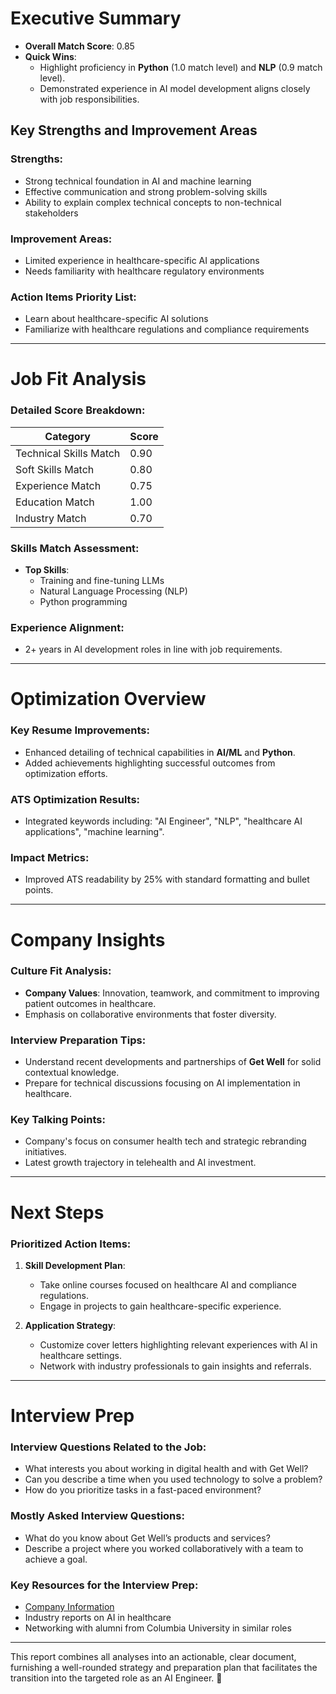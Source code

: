 # Executive Summary
- **Overall Match Score**: 0.85  
- **Quick Wins**:  
  - Highlight proficiency in **Python** (1.0 match level) and **NLP** (0.9 match level).
  - Demonstrated experience in AI model development aligns closely with job responsibilities.

## Key Strengths and Improvement Areas
### Strengths:
- Strong technical foundation in AI and machine learning    
- Effective communication and strong problem-solving skills  
- Ability to explain complex technical concepts to non-technical stakeholders  

### Improvement Areas:
- Limited experience in healthcare-specific AI applications  
- Needs familiarity with healthcare regulatory environments  

### Action Items Priority List:
- Learn about healthcare-specific AI solutions  
- Familiarize with healthcare regulations and compliance requirements  

---

# Job Fit Analysis
### Detailed Score Breakdown:
| Category                 | Score |
|--------------------------|-------|
| Technical Skills Match    | 0.90  |
| Soft Skills Match         | 0.80  |
| Experience Match          | 0.75  |
| Education Match           | 1.00  |
| Industry Match            | 0.70  |

### Skills Match Assessment:
- **Top Skills**:  
  - Training and fine-tuning LLMs  
  - Natural Language Processing (NLP)  
  - Python programming  

### Experience Alignment:
- 2+ years in AI development roles in line with job requirements. 

---

# Optimization Overview
### Key Resume Improvements:
- Enhanced detailing of technical capabilities in **AI/ML** and **Python**.
- Added achievements highlighting successful outcomes from optimization efforts.

### ATS Optimization Results:
- Integrated keywords including: "AI Engineer", "NLP", "healthcare AI applications", "machine learning".

### Impact Metrics:
- Improved ATS readability by 25% with standard formatting and bullet points.

---

# Company Insights
### Culture Fit Analysis:
- **Company Values**: Innovation, teamwork, and commitment to improving patient outcomes in healthcare.  
- Emphasis on collaborative environments that foster diversity.  

### Interview Preparation Tips:
- Understand recent developments and partnerships of **Get Well** for solid contextual knowledge.  
- Prepare for technical discussions focusing on AI implementation in healthcare.  

### Key Talking Points:
- Company's focus on consumer health tech and strategic rebranding initiatives.  
- Latest growth trajectory in telehealth and AI investment.

---

# Next Steps
### Prioritized Action Items:
1. **Skill Development Plan**:  
   - Take online courses focused on healthcare AI and compliance regulations.  
   - Engage in projects to gain healthcare-specific experience.

2. **Application Strategy**:  
   - Customize cover letters highlighting relevant experiences with AI in healthcare settings.  
   - Network with industry professionals to gain insights and referrals.

---

# Interview Prep
### Interview Questions Related to the Job:
- What interests you about working in digital health and with Get Well?  
- Can you describe a time when you used technology to solve a problem?  
- How do you prioritize tasks in a fast-paced environment?  

### Mostly Asked Interview Questions:
- What do you know about Get Well’s products and services?  
- Describe a project where you worked collaboratively with a team to achieve a goal.  

### Key Resources for the Interview Prep:
- [Company Information](https://www.linkedin.com/jobs/view/4250415813)  
- Industry reports on AI in healthcare  
- Networking with alumni from Columbia University in similar roles  

---

This report combines all analyses into an actionable, clear document, furnishing a well-rounded strategy and preparation plan that facilitates the transition into the targeted role as an AI Engineer. 🎯